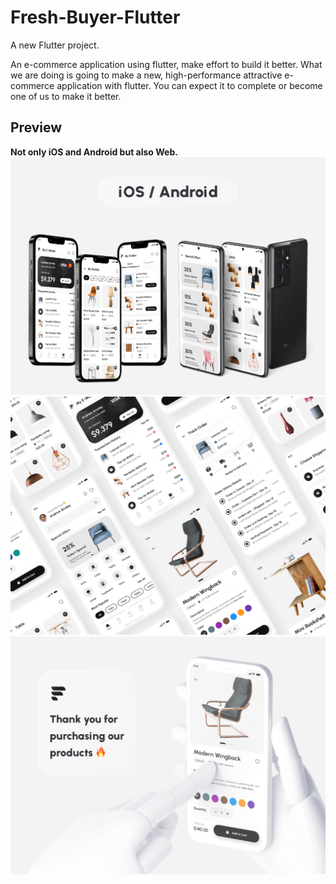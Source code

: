 # Fresh-Buyer-Flutter

A new Flutter project.

An e-commerce application using flutter, make effort to build it better. What we are doing is going to make a new, high-performance attractive e-commerce application with flutter. You can expect it to complete or become one of us to make it better.

## Preview
**Not only iOS and Android but also Web.**
![](./preview/Preview%207.png)
![](./preview/Preview%203.png)
![](./preview/Preview%208.png)
